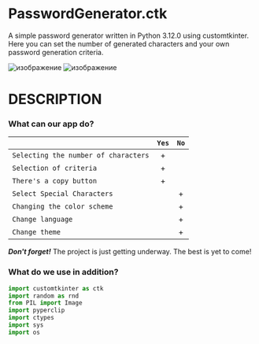 # PasswordGenerator.ctk
A simple password generator written in Python 3.12.0 using customtkinter. Here you can set the number of generated characters and your own password generation criteria.


![изображение](https://github.com/1nonlySeny/PasswordGenerator.ctk/assets/133978984/d87d3c29-6844-409d-9b2e-8b6191961038) ![изображение](https://github.com/1nonlySeny/PasswordGenerator.ctk/assets/133978984/5fc68033-dde4-4016-acc2-b35bb7f46e8a)


# DESCRIPTION

### What can our app do?
|  | `Yes` | `No` |
|--------------------|:-----:|:-----:|
| `Selecting the number of characters` | + |  |
| `Selection of criteria` | + |  |
| `There's a copy button` | + |  |
| `Select Special Characters` |  | + |
| `Changing the color scheme` |  | + |
| `Change language` |  | + |
| `Change theme` |  | + |

***Don't forget!*** The project is just getting underway. The best is yet to come!


### What do we use in addition?
```python
import customtkinter as ctk
import random as rnd
from PIL import Image
import pyperclip
import ctypes
import sys
import os
```
